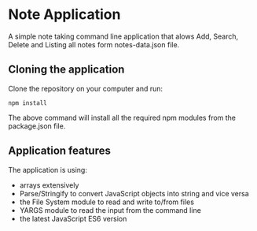 # Note Application
A simple note taking command line application that alows Add, Search, Delete and Listing all notes form notes-data.json file.

## Cloning the application
Clone the repository on your computer and run:

```shell
npm install
```
The above command will install all the required npm modules from the package.json file.

## Application features

The application is using:
* arrays extensively
* Parse/Stringify to convert JavaScript objects into string and vice versa
* the File System module to read and write to/from files
* YARGS module to read the input from the command line
* the latest JavaScript ES6 version




